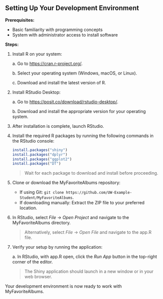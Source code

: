 ## Setting Up Your Development Environment <!-- {docsify-ignore} -->

**Prerequisites:**

- Basic familiarity with programming concepts
- System with administrator access to install software

**Steps:**

1. Install R on your system:

   a. Go to https://cran.r-project.org/.

   b. Select your operating system (Windows, macOS, or Linux).

   c. Download and install the latest version of R.

2. Install RStudio Desktop:

   a. Go to https://posit.co/download/rstudio-desktop/.

   b. Download and install the appropriate version for your operating system.

3. After installation is complete, launch RStudio.

4. Install the required R packages by running the following commands in the RStudio console:

   ```r
   install.packages("shiny")
   install.packages("dplyr")
   install.packages("ggplot2")
   install.packages("DT")
   ```

   > Wait for each package to download and install before proceeding.

5. Clone or download the MyFavoriteAlbums repository:

   - If using Git: `git clone https://github.com/UW-Example-Student/MyFavoriteAlbums`.
   - If downloading manually: Extract the ZIP file to your preferred location.

6. In RStudio, select _File_ → _Open Project_ and navigate to the MyFavoriteAlbums directory.

   > Alternatively, select _File_ → _Open File_ and navigate to the app.R file.

7. Verify your setup by running the application:

   a. In RStudio, with app.R open, click the _Run App_ button in the top-right corner of the editor.

   > The Shiny application should launch in a new window or in your web browser.

Your development environment is now ready to work with MyFavoriteAlbums.
